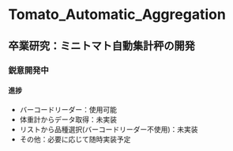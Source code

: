 # Tomato_Automatic_Aggregation
## 卒業研究：ミニトマト自動集計秤の開発
### 鋭意開発中
#### 進捗
- バーコードリーダー：使用可能
- 体重計からデータ取得：未実装
- リストから品種選択(バーコードリーダー不使用)：未実装
- その他：必要に応じて随時実装予定
